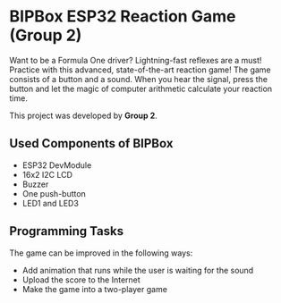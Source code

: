 # BIPBox ESP32 Reaction Game (Group 2)

Want to be a Formula One driver? Lightning-fast reflexes are a must!
Practice with this advanced, state-of-the-art reaction game! The game consists of a button and a sound. When you hear
the signal, press the button and let the magic of computer arithmetic calculate your reaction time.

This project was developed by **Group 2**.

## Used Components of BIPBox

* ESP32 DevModule
* 16x2 I2C LCD
* Buzzer
* One push-button
* LED1 and LED3

## Programming Tasks

The game can be improved in the following ways:

* Add animation that runs while the user is waiting for the sound
* Upload the score to the Internet
* Make the game into a two-player game